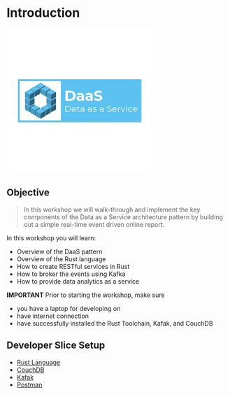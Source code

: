 # Introduction

![Hands-On Experience with Data as a Service](../.gitbook/assets/cover_small.jpg)

## Objective

> In this workshop we will walk-through and implement the key components of the Data as a Service architecture pattern by building out a simple real-time event driven online report.

In this workshop you will learn:

* Overview of the DaaS pattern
* Overview of the Rust language
* How to create RESTful services in Rust
* How to broker the events using Kafka
* How to provide data analytics as a service

**IMPORTANT** Prior to starting the workshop, make sure

* you have a laptop for developing on
* have internet connection
* have successfully installed the Rust Toolchain, Kafak, and CouchDB

## Developer Slice Setup

* [Rust Language](https://github.com/dsietz/daas-workshop/tree/4242659a82c3d0bb5f75f091e77cac8ea4a369c2/docs/reference-rust.md)
* [CouchDB](https://github.com/dsietz/daas-workshop/tree/4242659a82c3d0bb5f75f091e77cac8ea4a369c2/docs/reference-couchdb.md)
* [Kafak](https://github.com/dsietz/daas-workshop/tree/4242659a82c3d0bb5f75f091e77cac8ea4a369c2/docs/reference-kafka.md)
* [Postman](https://github.com/dsietz/daas-workshop/tree/4242659a82c3d0bb5f75f091e77cac8ea4a369c2/workshop/docs/reference-postman.md)

